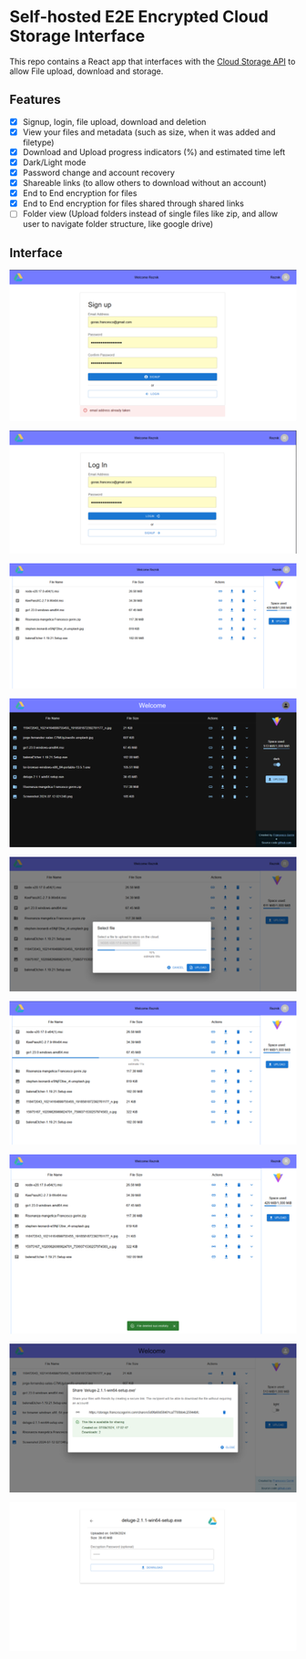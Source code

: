 # Self-hosted E2E Encrypted Cloud Storage Interface

This repo contains a React app that interfaces with the [Cloud Storage API](https://github.com/reznik99/cloud-storage-api) to allow File upload, download and storage.


## Features
- [x] Signup, login, file upload, download and deletion
- [x] View your files and metadata (such as size, when it was added and filetype)
- [x] Download and Upload progress indicators (%) and estimated time left
- [x] Dark/Light mode
- [x] Password change and account recovery
- [x] Shareable links (to allow others to download without an account)
- [X] End to End encryption for files
- [X] End to End encryption for files shared through shared links
- [ ] Folder view (Upload folders instead of single files like zip, and allow user to navigate folder structure, like google drive)

## Interface

![Signup Screenshot][signup]

![Login Screenshot][login]

![Dashboard Screenshot][dashboard]

![Darkmode Dashboard Screenshot][dark-mode]

![Upload Screenshot][upload]

![Download Screenshot][download]

![Deletion Screenshot][deletion]

![Sharing Screenshot][sharing]

![Sharing Download Screenshot][sharing-download]


<!-- LINKS -->
[signup]: 1-readme-src/signup.png
[login]: 1-readme-src/login.png
[dashboard]: 1-readme-src/dashboard.png
[upload]: 1-readme-src/upload.png
[download]: 1-readme-src/download.png
[deletion]: 1-readme-src/deletion.png
[sharing]: 1-readme-src/sharing.png
[sharing-download]: 1-readme-src/sharing-download.png
[dark-mode]: 1-readme-src/dark-mode.png